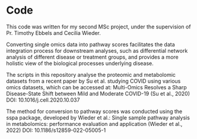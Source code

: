 # Code

This code was written for my second MSc project, under the supervision of Pr. Timothy Ebbels and Cecilia Wieder.

Converting single omics data into pathway scores facilitates the data integration process for downstream analyses, such as differential network analysis of different disease or treatment groups, and provides a more holistic view of the biological processes underlying disease.

The scripts in this repository analyse the proteomic and metabolomic datasets from a recent paper by Su et al. studying COVID using various omics datasets, which can be accessed at:
Multi-Omics Resolves a Sharp Disease-State Shift between Mild and Moderate COVID-19 (Su et al., 2020)
DOI: 10.1016/j.cell.2020.10.037

The method for conversion to pathway scores was conducted using the sspa package, developed by Wieder et al.:
Single sample pathway analysis in metabolomics: performance evaluation and application (Wieder et al., 2022)
DOI: 10.1186/s12859-022-05005-1
